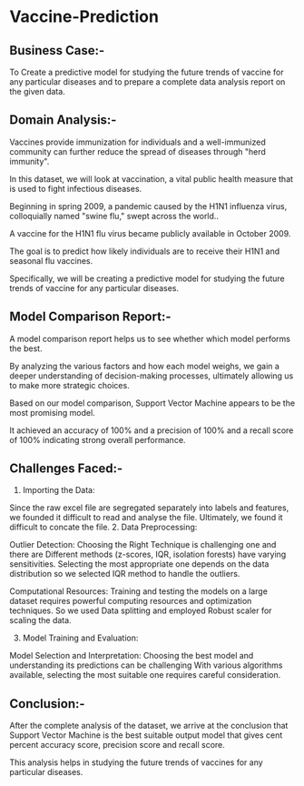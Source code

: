 # Vaccine-Prediction

## Business Case:-

To Create a predictive model for studying the future trends of vaccine for any particular diseases and to prepare a complete data analysis report on the given data.

## Domain Analysis:-

Vaccines provide immunization for individuals and a well-immunized community can further reduce the spread of diseases through "herd immunity".

In this dataset, we will look at vaccination, a vital public health measure that is used to fight infectious diseases.

Beginning in spring 2009, a pandemic caused by the H1N1 influenza virus, colloquially named "swine flu," swept across the world..

A vaccine for the H1N1 flu virus became publicly available in October 2009.

The goal is to predict how likely individuals are to receive their H1N1 and seasonal flu vaccines.

Specifically, we will be creating a predictive model for studying the future trends of vaccine for any particular diseases.

## Model Comparison Report:-

A model comparison report helps us to see whether which model performs the best.

By analyzing the various factors and how each model weighs, we gain a deeper understanding of decision-making processes, ultimately allowing us to make more strategic choices.

Based on our model comparison, Support Vector Machine appears to be the most promising model.

It achieved an accuracy of 100% and a precision of 100% and a recall score of 100% indicating strong overall performance.

## Challenges Faced:-

1. Importing the Data:

Since the raw excel file are segregated separately into labels and features, we founded it difficult to read and analyse the file. Ultimately, we found it difficult to concate the file.
2. Data Preprocessing:

Outlier Detection: Choosing the Right Technique is challenging one and there are Different methods (z-scores, IQR, isolation forests) have varying sensitivities. Selecting the most appropriate one depends on the data distribution so we selected IQR method to handle the outliers.

Computational Resources: Training and testing the models on a large dataset requires powerful computing resources and optimization techniques. So we used Data splitting and employed Robust scaler for scaling the data.

3. Model Training and Evaluation:

Model Selection and Interpretation: Choosing the best model and understanding its predictions can be challenging With various algorithms available, selecting the most suitable one requires careful consideration.

## Conclusion:-

After the complete analysis of the dataset, we arrive at the conclusion that Support Vector Machine is the best suitable output model that gives cent percent accuracy score, precision score and recall score.

This analysis helps in studying the future trends of vaccines for any particular diseases.
